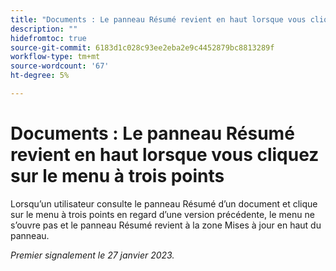 ```yaml
---
title: "Documents : Le panneau Résumé revient en haut lorsque vous cliquez sur le menu à trois points."
description: ""
hidefromtoc: true
source-git-commit: 6183d1c028c93ee2eba2e9c4452879bc8813289f
workflow-type: tm+mt
source-wordcount: '67'
ht-degree: 5%

---
```



# Documents : Le panneau Résumé revient en haut lorsque vous cliquez sur le menu à trois points

Lorsqu’un utilisateur consulte le panneau Résumé d’un document et clique sur le menu à trois points en regard d’une version précédente, le menu ne s’ouvre pas et le panneau Résumé revient à la zone Mises à jour en haut du panneau.

_Premier signalement le 27 janvier 2023._

